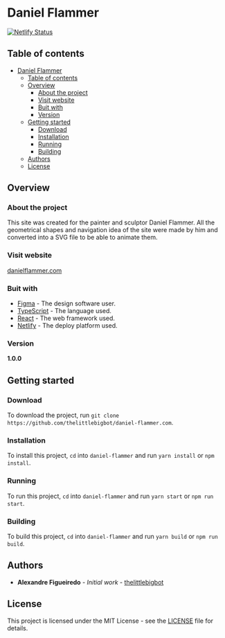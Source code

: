 # Daniel Flammer

[![Netlify Status](https://api.netlify.com/api/v1/badges/6d48dab8-3002-4d84-9efa-777b73dedeab/deploy-status)](https://app.netlify.com/sites/happy-heyrovsky-0e6916/deploys)

## Table of contents

- [Daniel Flammer](#daniel-flammer)
  - [Table of contents](#table-of-contents)
  - [Overview](#overview)
    - [About the project](#about-the-project)
    - [Visit website](#visit-website)
    - [Buit with](#buit-with)
    - [Version](#version)
  - [Getting started](#getting-started)
    - [Download](#download)
    - [Installation](#installation)
    - [Running](#running)
    - [Building](#building)
  - [Authors](#authors)
  - [License](#license)

## Overview

### About the project

This site was created for the painter and sculptor Daniel Flammer. All the geometrical shapes and navigation idea of the site were made by him and converted into a SVG file to be able to animate them.

### Visit website

[danielflammer.com](https://danielflammer.com)

### Buit with

- [Figma](https://figma.com/) - The design software user.
- [TypeScript](https://typescriptlang.org/) - The language used.
- [React](https://reactjs.org/) - The web framework used.
- [Netlify](https://netlify.com/) - The deploy platform used.

### Version

**1.0.0**

## Getting started

### Download

To download the project, run `git clone https://github.com/thelittlebigbot/daniel-flammer.com`.

### Installation

To install this project, `cd` into `daniel-flammer` and run `yarn install` or `npm install`.

### Running

To run this project, `cd` into `daniel-flammer` and run `yarn start` or `npm run start`.

### Building

To build this project, `cd` into `daniel-flammer` and run `yarn build` or `npm run build`.

## Authors

- **Alexandre Figueiredo** - _Initial work_ - [thelittlebigbot](https://github.com/thelittlebigbot)

## License

This project is licensed under the MIT License - see the [LICENSE](LICENSE) file for details.
